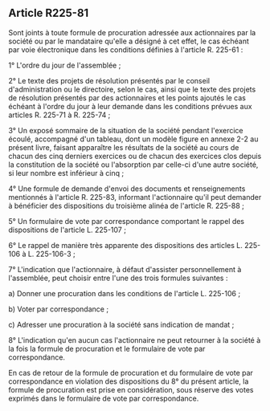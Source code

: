 Article R225-81
----
Sont joints à toute formule de procuration adressée aux actionnaires par la
société ou par le mandataire qu'elle a désigné à cet effet, le cas échéant par
voie électronique dans les conditions définies à l'article R. 225-61 :

1° L'ordre du jour de l'assemblée ;

2° Le texte des projets de résolution présentés par le conseil d'administration
ou le directoire, selon le cas, ainsi que le texte des projets de résolution
présentés par des actionnaires et les points ajoutés le cas échéant à l'ordre du
jour à leur demande dans les conditions prévues aux articles R. 225-71 à R.
225-74 ;

3° Un exposé sommaire de la situation de la société pendant l'exercice écoulé,
accompagné d'un tableau, dont un modèle figure en annexe 2-2 au présent livre,
faisant apparaître les résultats de la société au cours de chacun des cinq
derniers exercices ou de chacun des exercices clos depuis la constitution de la
société ou l'absorption par celle-ci d'une autre société, si leur nombre est
inférieur à cinq ;

4° Une formule de demande d'envoi des documents et renseignements mentionnés à
l'article R. 225-83, informant l'actionnaire qu'il peut demander à bénéficier
des dispositions du troisième alinéa de l'article R. 225-88 ;

5° Un formulaire de vote par correspondance comportant le rappel des
dispositions de l'article L. 225-107 ;

6° Le rappel de manière très apparente des dispositions des articles L. 225-106
à L. 225-106-3 ;

7° L'indication que l'actionnaire, à défaut d'assister personnellement à
l'assemblée, peut choisir entre l'une des trois formules suivantes :

a) Donner une procuration dans les conditions de l'article L. 225-106 ;

b) Voter par correspondance ;

c) Adresser une procuration à la société sans indication de mandat ;

8° L'indication qu'en aucun cas l'actionnaire ne peut retourner à la société à
la fois la formule de procuration et le formulaire de vote par correspondance.

En cas de retour de la formule de procuration et du formulaire de vote par
correspondance en violation des dispositions du 8° du présent article, la
formule de procuration est prise en considération, sous réserve des votes
exprimés dans le formulaire de vote par correspondance.
